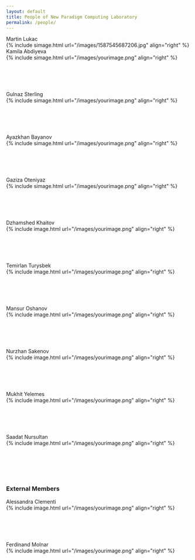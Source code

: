 ```yaml
---
layout: default
title: People of New Paradigm Computing Laboratory
permalink: /people/
---
```

<div class="container" markdown="1">
<div class="header" markdown="1">Martin Lukac
</div>
<div class="content" markdown="1" style="max-height: 200px;">
{% include simage.html url="/images/1587545687206.jpg" align="right" %}
</div>
<div class="header" markdown="1">Kamila Abdiyeva
</div>
<div class="content" markdown="1" style="min-height: 100px;">
{% include simage.html url="/images/yourimage.png" align="right" %}
</div>
<div class="header" markdown="1">Gulnaz Sterling
</div>
<div class="content" markdown="1" style="min-height: 100px;">
{% include simage.html url="/images/yourimage.png" align="right" %}
</div>
<div class="header" markdown="1">Ayazkhan Bayanov
</div>
<div class="content" markdown="1" style="min-height: 100px;">
{% include simage.html url="/images/yourimage.png" align="right" %}
</div>
<div class="header" markdown="1">Gaziza Oteniyaz
</div>
<div class="content" markdown="1" style="min-height: 100px;">
{% include simage.html url="/images/yourimage.png" align="right" %}
</div>
<div class="header" markdown="1">Dzhamshed Khaitov
</div>
<div class="content" markdown="1" style="min-height: 100px;">
{% include image.html url="/images/yourimage.png" align="right" %}
</div>
<div class="header" markdown="1">Temirlan Turysbek
</div>
<div class="content" markdown="1" style="min-height: 100px;">
{% include image.html url="/images/yourimage.png" align="right" %}
</div>
</div>
<div class="container" markdown="1">
<div class="header" markdown="1">Mansur Oshanov
</div>
<div class="content" markdown="1" style="min-height: 100px;">
{% include image.html url="/images/yourimage.png" align="right" %}
</div>
</div>
<div class="container" markdown="1">
<div class="header" markdown="1">Nurzhan Sakenov
</div>
<div class="content" markdown="1" style="min-height: 100px;">
{% include image.html url="/images/yourimage.png" align="right" %}
</div>
</div>
<div class="container" markdown="1">
<div class="header" markdown="1">Mukhit Yelemes
</div>
<div class="content" markdown="1" style="min-height: 100px;">
{% include image.html url="/images/yourimage.png" align="right" %}
</div>
</div>
<div class="container" markdown="1">
<div class="header" markdown="1">Saadat Nursultan
</div>
<div class="content" markdown="1" style="min-height: 100px;">
{% include image.html url="/images/yourimage.png" align="right" %}
</div>
</div>
<h3>External Members</h3>
<div class="container" markdown="1">
<div class="header" markdown="1">Alessandra Clementi
</div>
<div class="content" markdown="1" style="min-height: 100px;">
{% include image.html url="/images/yourimage.png" align="right" %}
</div>
</div>
<div class="container" markdown="1">
<div class="header" markdown="1">Ferdinand Molnar
</div>
<div class="content" markdown="1" style="min-height: 100px;">
{% include image.html url="/images/yourimage.png" align="right" %}
</div>
</div>

